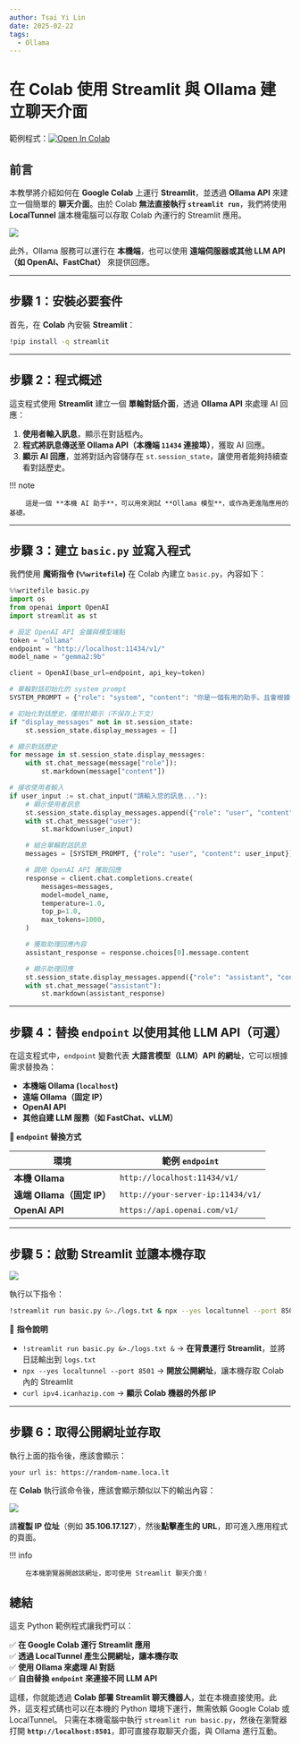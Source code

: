 ```yaml
---
author: Tsai Yi Lin
date: 2025-02-22
tags:
  - Ollama
---
```


# 在 Colab 使用 Streamlit 與 Ollama 建立聊天介面

範例程式：[![Open In Colab](https://colab.research.google.com/assets/colab-badge.svg)](https://colab.research.google.com/github/andy6804tw/crazyai-llm/blob/main/docs/2.LLM實戰應用/code/使用Streamlit與Ollama建立聊天介面.ipynb)

## 前言
本教學將介紹如何在 **Google Colab** 上運行 **Streamlit**，並透過 **Ollama API** 來建立一個簡單的 **聊天介面**。由於 Colab **無法直接執行 `streamlit run`**，我們將使用 **LocalTunnel** 讓本機電腦可以存取 Colab 內運行的 Streamlit 應用。

![](./images/img-ollama-streamlit-2.png)

此外，Ollama 服務可以運行在 **本機端**，也可以使用 **遠端伺服器或其他 LLM API（如 OpenAI、FastChat）** 來提供回應。

---

## 步驟 1：安裝必要套件
首先，在 **Colab** 內安裝 **Streamlit**：
```bash
!pip install -q streamlit
```

---

## 步驟 2：程式概述
這支程式使用 **Streamlit** 建立一個 **單輪對話介面**，透過 **Ollama API** 來處理 AI 回應：

1. **使用者輸入訊息**，顯示在對話框內。
2. **程式將訊息傳送至 Ollama API（本機端 `11434` 連接埠）**，獲取 AI 回應。
3. **顯示 AI 回應**，並將對話內容儲存在 `st.session_state`，讓使用者能夠持續查看對話歷史。

!!! note 

        這是一個 **本機 AI 助手**，可以用來測試 **Ollama 模型**，或作為更進階應用的基礎。

---

## 步驟 3：建立 `basic.py` 並寫入程式
我們使用 **魔術指令 (`%%writefile`)** 在 Colab 內建立 `basic.py`，內容如下：
```python
%%writefile basic.py
import os
from openai import OpenAI
import streamlit as st

# 設定 OpenAI API 金鑰與模型端點
token = "ollama"
endpoint = "http://localhost:11434/v1/"
model_name = "gemma2:9b"

client = OpenAI(base_url=endpoint, api_key=token)

# 單輪對話初始化的 system prompt
SYSTEM_PROMPT = {"role": "system", "content": "你是一個有用的助手。且會根據使用者輸入的語言做回應。"}

# 初始化對話歷史，僅用於顯示（不保存上下文）
if "display_messages" not in st.session_state:
    st.session_state.display_messages = []

# 顯示對話歷史
for message in st.session_state.display_messages:
    with st.chat_message(message["role"]):
        st.markdown(message["content"])

# 接收使用者輸入
if user_input := st.chat_input("請輸入您的訊息..."):
    # 顯示使用者訊息
    st.session_state.display_messages.append({"role": "user", "content": user_input})
    with st.chat_message("user"):
        st.markdown(user_input)

    # 組合單輪對話訊息
    messages = [SYSTEM_PROMPT, {"role": "user", "content": user_input}]

    # 調用 OpenAI API 獲取回應
    response = client.chat.completions.create(
        messages=messages,
        model=model_name,
        temperature=1.0,
        top_p=1.0,
        max_tokens=1000,
    )

    # 獲取助理回應內容
    assistant_response = response.choices[0].message.content

    # 顯示助理回應
    st.session_state.display_messages.append({"role": "assistant", "content": assistant_response})
    with st.chat_message("assistant"):
        st.markdown(assistant_response)
```

---

## 步驟 4：替換 `endpoint` 以使用其他 LLM API（可選）
在這支程式中，`endpoint` 變數代表 **大語言模型（LLM）API 的網址**，它可以根據需求替換為：

- **本機端 Ollama (`localhost`)**
- **遠端 Ollama（固定 IP）**
- **OpenAI API**
- **其他自建 LLM 服務（如 FastChat、vLLM）**

 **📌 `endpoint` 替換方式**

| **環境**             | **範例 `endpoint`**                      |
|---------------------|----------------------------------|
| **本機 Ollama**     | `http://localhost:11434/v1/`    |
| **遠端 Ollama（固定 IP）** | `http://your-server-ip:11434/v1/` |
| **OpenAI API**      | `https://api.openai.com/v1/`    |

---

## 步驟 5：啟動 Streamlit 並讓本機存取

![](./images/img-ollama-streamlit-1.png)

執行以下指令：

```bash
!streamlit run basic.py &>./logs.txt & npx --yes localtunnel --port 8501 & curl ipv4.icanhazip.com
```

📌 **指令說明**

- `!streamlit run basic.py &>./logs.txt &` → **在背景運行 Streamlit**，並將日誌輸出到 `logs.txt`
- `npx --yes localtunnel --port 8501` → **開放公開網址**，讓本機存取 Colab 內的 Streamlit
- `curl ipv4.icanhazip.com` → **顯示 Colab 機器的外部 IP**

---

## 步驟 6：取得公開網址並存取
執行上面的指令後，應該會顯示：
```
your url is: https://random-name.loca.lt
```

在 **Colab** 執行該命令後，應該會顯示類似以下的輸出內容：

![](./images/img-ollama-streamlit-3.png)

請**複製 IP 位址**（例如 **35.106.17.127**），然後**點擊產生的 URL**，即可進入應用程式的頁面。

!!! info

        在本機瀏覽器開啟該網址，即可使用 Streamlit 聊天介面！


## 總結
這支 Python 範例程式讓我們可以：

✅ **在 Google Colab 運行 Streamlit 應用**  
✅ **透過 LocalTunnel 產生公開網址，讓本機存取**  
✅ **使用 Ollama 來處理 AI 對話**  
✅ **自由替換 `endpoint` 來連接不同 LLM API**  

這樣，你就能透過 **Colab 部署 Streamlit 聊天機器人**，並在本機直接使用。此外，這支程式碼也可以在本機的 Python 環境下運行，無需依賴 Google Colab 或 LocalTunnel。 只需在本機電腦中執行 `streamlit run basic.py`，然後在瀏覽器打開 **`http://localhost:8501`**，即可直接存取聊天介面，與 Ollama 進行互動。

